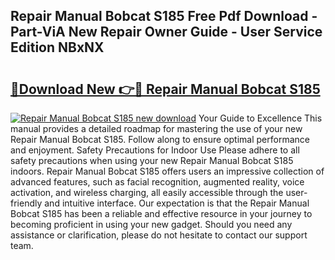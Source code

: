 ## Repair Manual Bobcat S185 Free Pdf Download - Part-ViA New Repair Owner Guide - User Service Edition NBxNX

# <h2><a href="http://bc83221.oget.top/?id=Repair+Manual+Bobcat+S185">🔗Download New 👉🔴 Repair Manual Bobcat S185</a></h2>

[![Repair Manual Bobcat S185 new download](https://i.imgur.com/5g1atiW.png)](http://bc83221.oget.top/?id=Repair+Manual+Bobcat+S185)
Your Guide to Excellence This manual provides a detailed roadmap for mastering the use of your new Repair Manual Bobcat S185. Follow along to ensure optimal performance and enjoyment. Safety Precautions for Indoor Use Please adhere to all safety precautions when using your new Repair Manual Bobcat S185 indoors. Repair Manual Bobcat S185 offers users an impressive collection of advanced features, such as facial recognition, augmented reality, voice activation, and wireless charging, all easily accessible through the user-friendly and intuitive interface. Our expectation is that the Repair Manual Bobcat S185 has been a reliable and effective resource in your journey to becoming proficient in using your new gadget. Should you need any assistance or clarification, please do not hesitate to contact our support team.
